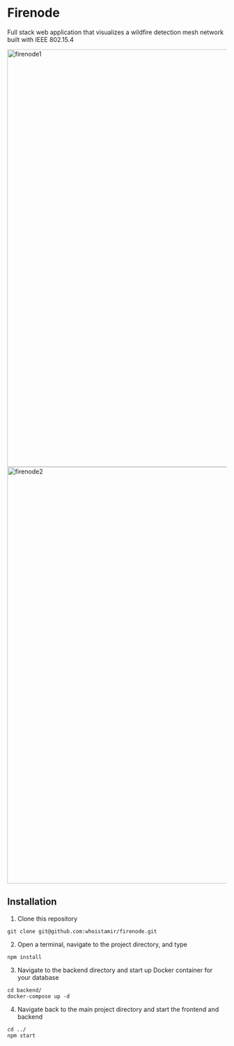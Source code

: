 # Firenode
Full stack web application that visualizes a wildfire detection mesh network built with IEEE 802.15.4

<img width="958" alt="firenode1" src="https://user-images.githubusercontent.com/48901384/165799365-76d7a8ae-aef0-4b43-81c5-bf7d3c19c182.png">
<img width="956" alt="firenode2" src="https://user-images.githubusercontent.com/48901384/165799379-3198f39a-8725-414d-8d7a-bb5740633488.png">


## Installation

1. Clone this repository
```
git clone git@github.com:whoistamir/firenode.git
```

2. Open a terminal, navigate to the project directory, and type
```
npm install
```

3. Navigate to the backend directory and start up Docker container for your database
```
cd backend/
docker-compose up -d
```

4. Navigate back to the main project directory and start the frontend and backend
```
cd ../
npm start
```

